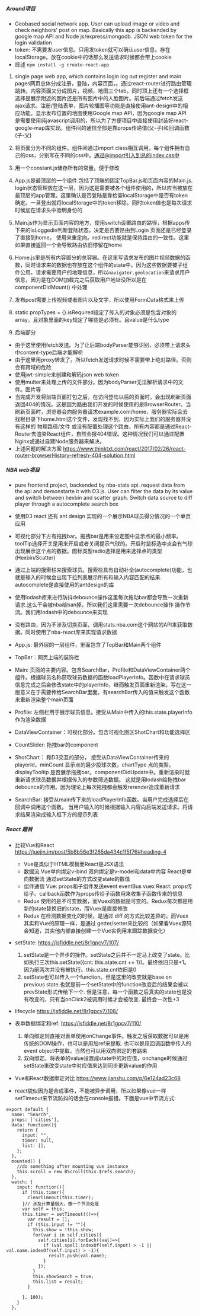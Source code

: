 ##### Around项目
- Geobased social network app. User can upload image or video and check neighbors' post on map. Basically this app is backended by google map API and Node js/express/mongodb. JSON web token for the login validation
- token: 不需要发user信息。只用发token就可以确认user信息。存在localStorage。放在cookie中的话那么发送请求时候都会带上cookie
- 综述 `npm install -g create-react-app`
1. single page web app, which contains login log out register and main pages网页总体分成注册，登陆，内容页面，。通过react-router进行路由管理跳转。内容页面又分成图片，视频，地图三个tab。同时顶上还有一个选择框选择是展示附近的图片还是所有图片中的人脸图片。前后端通过fetch发送ajax请求。注册/登陆表单，图片轮播图等功能是直接使用ant-design中的相应功能。显示发布位置的地图使用Google map API，因为google map API 是需要使用纯javascript调用的，所以为了方便项目中直接使用封装好react-google-map库实现。组件间的通信全部是靠props传递值(父-子)和回调函数(子-父)

2. 将页面分为不同的组件。组件间通过import class相互调用，每个组件拥有自己的css，分别写在不同的css中。通过@import引入到总的index.css中

3. 用一个constant.js储存所有的常量。便于修改
4. App.js是最顶层的一个组件.包括了顶端的固定TopBar.js和页面内容的Main.js. login状态管理放在这一层，因为这是需要被各个组件使用的，所以应当被放在最顶层的app管理。这里确认是否登陆是靠检查localStorage中是否有token确定。一旦登出就将localStorage中的token移除。同时token值也是每次请求时候加在请求头中验明身份的

5. Main.js作为显示页面内容的地方，使用switch设置路由的路径，根据apps传下来的isLoggedin判断登陆状态。决定是否要路由到Login 页面还是已经登录了直接到home。 使用<Redirect>来重定向。redirect功能就是保持路由的一致性。这里如果直接返回一个<Login>会导致路由依旧停留在home

6. Home.js里是所有内容部分的总容器。在这里写请求发布的图片视频数据的函数，同时请求来的数据也存放在这个组件的state中。因为这些数据要被子组件公用。请求需要用户的地理信息，所以`navigator.geolocation`来请求用户信息，因为是在DOM加载完之后获取用户地址没所以是在componentDidMount() 中处理

7. 发布post需要上传视频或者图片以及文字，所以使用FormData格式来上传

8. static propTypes = {}.isRequired规定了传入的对象必须是包含对象的array，且对象里面的key规定了哪些是必须有。且value是什么type

9. 后端部分
  - 由于这里使用fetch发送。为了让后端bodyParser能够识别，必须带上请求头中content-type后端才能解析
  - 由于这里用proxy转发了。所以fetch发送请求时候不需要带上绝对路径。否则会有跨域的危险
  - 使用jwt-simple来创建和解码json web token
  - 使用multer来处理上传的文件部分。因为bodyParser无法解析请求中的文件。图片等
  - 当完成开发将前端页面打包之后。在访问登陆以后的页面时，会出现刷新页面返回404的情况。这是因为路由我们开发的时候使用的是BrowserRouter。当刷新页面时，浏览器会向服务器请求example.com/home，服务器实际会去找根目录下home.html这个文件，发现找不到，因为实际上我们的服务器并没有这样的 物理路径/文件 或没有配置处理这个路由，所有内容都是通过React-Router去渲染React组件，自然会报404错误。这种情况我们可以通过配置Nginx或通过自建Node服务器来解决。
  - 上述问题的解决方案 https://www.thinktxt.com/react/2017/02/26/react-router-browserHistory-refresh-404-solution.html

##### NBA web项目
- pure frontend project, backended by nba-stats api. request data from the api and demonstarte it with D3.js. User can filter the data by its value and switch between hexbin and scatter graph. Switch data source to diff player through a autocomplete search box

- 使用D3 react 还有 ant design 实现的一个展示NBA球员得分情况的一个单页应用

- 可视化部分下方有拖拽bar。拖拽bar是用来设定图中显示点的最小频率。toolTip选择开关是用来开启或者关闭提示气球的。开启时鼠标选中点会有气球出现展示这个点的数据。图标类型radio选择是用来选择点的类型(Hexbin/Scatter)

- 通过上端的搜索栏来搜索球员。搜索栏具有自动补全(autocomplete)功能，也就是输入的时候会出现下拉列表展示所有和输入内容匹配的结果. autocomplete是直接使用的antdesign的库

- 使用lodash库来进行防抖debounce操作这里每次拖动bar都会导致一次重新请求.这么干会被nba给ban掉。所以我们这里需要一次debounce操作 操作节流。我们用lodash中的debounce来实现

- 没有路由，因为不涉及切换页面，调用stats.nba.com这个网站的API来获取数据。同时使用了nba-react库来实现请求数据

- App.js: 最外层的一层组件，里面包含了TopBar和Main两个组件

- TopBar：网页上端的装饰栏

- Main: 页面的主要内容。包含SearchBar，Profile和DataViewContainer两个组件。根据球员名称获取球员数据的函数loadPlayerInfo。函数中在请求球员信息完成之后会修改state中的playerInfo，继而触发页面重新渲染。写在这一层意义在于需要传给SearchBar里面。有searchBar传入的值来触发这个函数来重新渲染整个main页面

- Profile: 左侧栏用于展示球员信息。接受从Main中传入的this.state.playerInfo作为渲染数据

- DataViewContainer：可视化部分。包含可视化图区ShotChart和功能选择区

- CountSlider: 拖拽bar的component

- ShotChart： 和D3交互的部分， 接受从DataViewContainer传来的playerId，minCount 显示点的最少投球次数，chartType 点的类型，displayTooltip 是否展示拖拽bar。componentDidUpdate中。重新渲染时就重新请求球员数据并根据传入的参数筛选数据。 这就是用lodash给拖拽bar debounce的作用。因为理论上每次拖拽都会触发rerender造成重新请求

- SearchBar: 接受从main传下来的loadPlayerInfo函数。当用户完成选择后在回调中调用这个函数。 当用户输入的时候根据输入内容向后端发送请求。将请求结果渲染成输入框下方的提示列表

##### React 题目
- 比较Vue和React https://juejin.im/post/5b8b56e3f265da434c1f5f76#heading-4
  + Vue是类似于HTML模板而React是JSX语法
  + 数据流 Vue单向绑定v-bind 双向绑定是v-model和data中内容 React是单向数据流 通过setState的方式改变state的数值
  + 组件通信 Vue: props和子组件发送event eventBus vuex React: props传给子。callback函数作为props传给子函数用来收集子函数传来的信息
  + Redux 使用的是不可变数据，而Vuex的数据是可变的。Redux每次都是用新的state替换旧的state，而Vuex是直接修改
  + Redux 在检测数据变化的时候，是通过 diff 的方式比较差异的，而Vuex其实和Vue的原理一样，是通过 getter/setter来比较的（如果看Vuex源码会知道，其实他内部直接创建一个Vue实例用来跟踪数据变化）
  
- setState: https://jsfiddle.net/8r1gpcv7/107/
  1. setState是一个异步的操作。setState之后并不一定马上改变了state。比如执行三次this.setState({cnt: this.state.cnt += 1})。最终依旧只是+1。因为前两次并没有被执行。this.state.cnt依旧是0
  2. setState也可以传入一个function。但是这里的改变就是base on previous state.也就是前一个setState中的function改变后的结果会被以prevState形式传给下一个. 但是注意，每一个函数之后真实的state也是没有改变的，只有当onClick2被调用时候才会被改变. 最终会一次性+3
- lifecycle https://jsfiddle.net/8r1gpcv7/108/
- 表单数据绑定和ref: https://jsfiddle.net/8r1gpcv7/110/
  1. 单向绑定则直接对表单使用onChange事件。触发之后获取数据可以是用传统的DOM操作，也可以是用加ref来提取. 也可以是用回调函数中传入的event object中提取。当然也可以用双向绑定的套路来
  2. 双向绑定。将表单的value设置成state中的对应值，onchange时候通过setState来改变state中对应值来达到同步更新value的作用
- Vue和React数据绑定对比 https://www.jianshu.com/p/6e124ad23c68
- react貌似因为是合成事件，不能被异步调用，所以如果像vue一样setTimeout来节流防抖的话会在console报错。下面是vue中节流方式:

```
export default {
  name: "Search",
  props: ['cities'],
  data: function(){
    return {
      input: "",
      timer: null,
      list: [],
    };
  },
  mounted() {
    //do something after mounting vue instance
    this.scroll = new BScroll(this.$refs.search);
  },
  watch: {
    input: function(){
      if (this.timer){
        clearTimeout(this.timer);
      }// 涉及计算量很大，做一个节流处理
      var self = this;
      this.timer = setTimeout(()=>{
        var result = [];
        if (this.input != ""){
          this.show = !this.show;
          for(var i in self.cities){
            self.cities[i].forEach((val)=>{
              if (val.spell.indexOf(self.input) > -1 || val.name.indexOf(self.input) > -1){
                result.push(val.name);
              }
            });
          }
          this.showSearch = true;
          this.list = result;
        }

      }, 100);
    }
  },
```
